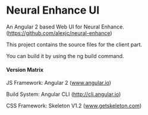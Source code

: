 # Neural Enhance UI

An Angular 2 based Web UI for Neural Enhance. (https://github.com/alexjc/neural-enhance)

This project contains the source files for the client part. 

You can build it by using the ng build command.

#### Version Matrix

JS Framework: Angular 2 (www.angular.io)

Build System: Angular CLI (http://cli.angular.io)

CSS Framework: Skeleton V1.2 (www.getskeleton.com)
